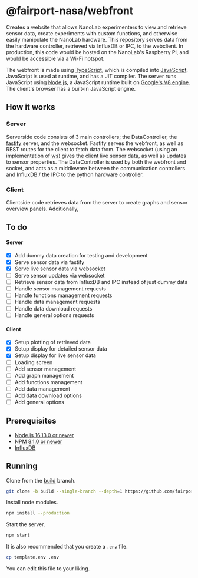 # @fairport-nasa/webfront
Creates a website that allows NanoLab experimenters to view and retrieve sensor data, create experiments with custom functions, and otherwise easily manipulate the NanoLab hardware. This repository serves data from the hardware controller, retrieved via InfluxDB or IPC, to the webclient. In production, this code would be hosted on the NanoLab's Raspberry Pi, and would be accessible via a Wi-Fi hotspot.

The webfront is made using [TypeScript](https://www.typescriptlang.org/), which is compiled into [JavaScript](https://www.javascript.com/). JavaScript is used at runtime, and has a JIT compiler. The server runs JavaScript using [Node.js](https://nodejs.org/en/), a JavaScript runtime built on [Google's V8 engine](https://v8.dev/). The client's browser has a built-in JavaScript engine.

## How it works

### Server
Serverside code consists of 3 main controllers; the DataController, the [fastify](https://www.fastify.io/) server, and the websocket. Fastify serves the webfront, as well as REST routes for the client to fetch data from. The websocket (using an implementation of [ws](https://github.com/websockets/ws)) gives the client live sensor data, as well as updates to sensor properties. The DataController is used by both the webfront and socket, and acts as a middleware between the communication controllers and InfluxDB / the IPC to the python hardware controller.

### Client
Clientside code retrieves data from the server to create graphs and sensor overview panels. Additionally, 

## To do

#### Server
- [x] Add dummy data creation for testing and development
- [x] Serve sensor data via fastify
- [x] Serve live sensor data via websocket
- [ ] Serve sensor updates via websocket
- [ ] Retrieve sensor data from InfluxDB and IPC instead of just dummy data
- [ ] Handle sensor management requests
- [ ] Handle functions management requests
- [ ] Handle data management requests
- [ ] Handle data download requests
- [ ] Handle general options requests

#### Client
- [x] Setup plotting of retrieved data
- [x] Setup display for detailed sensor data
- [x] Setup display for live sensor data
- [ ] Loading screen
- [ ] Add sensor management
- [ ] Add graph management
- [ ] Add functions management
- [ ] Add data management
- [ ] Add data download options
- [ ] Add general options

## Prerequisites
- [Node.js 16.13.0 or newer](https://nodejs.org/en/)
- [NPM 8.1.0 or newer](https://www.npmjs.com/)
- [InfluxDB](https://www.influxdata.com/)

## Running
Clone from the [build](https://github.com/fairport-nasa/webfront/tree/build) branch.
```sh
git clone -b build --single-branch --depth=1 https://github.com/fairport-nasa/webfront.git
```

Install node modules.
```sh
npm install --production
```

Start the server.
```sh
npm start
```

It is also recommended that you create a `.env` file.
```sh
cp template.env .env
```
You can edit this file to your liking.
